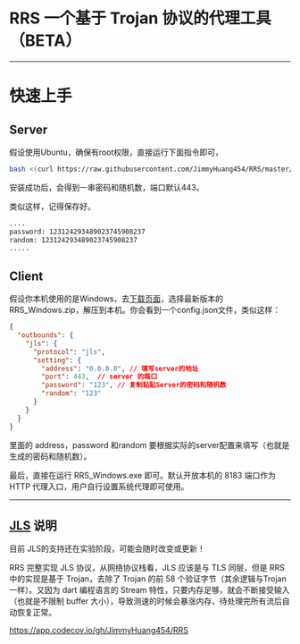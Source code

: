 # RRS 一个基于 Trojan 协议的代理工具 （BETA）



---
# 快速上手
## Server
假设使用Ubuntu，确保有root权限，直接运行下面指令即可，
```bash
bash <(curl https://raw.githubusercontent.com/JimmyHuang454/RRS/master/tools/install.sh)
```

安装成功后，会得到一串密码和随机数，端口默认443。

类似这样，记得保存好。
```bash
....
password: 123124293489023745908237
random: 123124293489023745908237
.....
```

## Client

假设你本机使用的是Windows，去[下载页面](https://github.com/JimmyHuang454/RRS/releases)，选择最新版本的 RRS_Windows.zip，解压到本机。你会看到一个config.json文件，类似这样：
```json
{
  "outbounds": {
    "jls": {
      "protocol": "jls",
      "setting": {
        "address": "0.0.0.0", // 填写server的地址
        "port": 443,  // server 的端口
        "password": "123", // 复制粘贴Server的密码和随机数
        "random": "123"
      }
    }
  }
}
```

里面的 address，password 和random 要根据实际的server配置来填写（也就是生成的密码和随机数）。

最后，直接在运行 RRS_Windows.exe 即可。默认开放本机的 8183 端口作为 HTTP 代理入口，用户自行设置系统代理即可使用。

---
## [JLS](https://github.com/JimmyHuang454/JLS) 说明
目前 JLS的支持还在实验阶段，可能会随时改变或更新！

RRS 完整实现 JLS 协议，从网络协议栈看，JLS 应该是与 TLS 同层，但是 RRS 中的实现是基于 Trojan，去除了 Trojan 的前 58 个验证字节（其余逻辑与Trojan一样）。又因为 dart 编程语言的 Stream 特性，只要内存足够，就会不断接受输入（也就是不限制 buffer 大小），导致测速的时候会暴涨内存，待处理完所有流后自动恢复正常。

https://app.codecov.io/gh/JimmyHuang454/RRS
